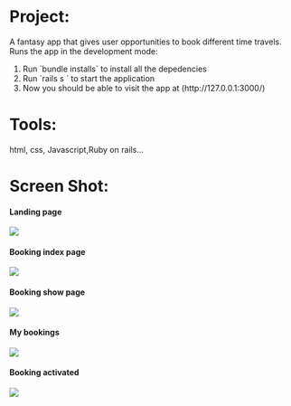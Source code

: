 
<h1>Project:</h1>
A fantasy app that gives user opportunities to book different time travels.
Runs the app in the development mode:
<ol>
 <li>Run `bundle installs` to install all the depedencies</li>
 <li>Run `rails s ` to start the application</li>
 <li>Now you should be able to visit the app at (http://127.0.0.1:3000/)</li>
</ol>
 <h1>Tools:</h1>
 html, css, Javascript,Ruby on rails...
 <h1>Screen Shot:</h1>
 <h4>Landing page</h4>
 <img src="https://user-images.githubusercontent.com/32793980/221598644-22c812af-2968-45a8-9b65-bcfe859a45c6.JPG">
 <h4>Booking index page</h4>
 <img src="https://user-images.githubusercontent.com/32793980/221598654-57e741b6-c483-4781-8685-881239b1fda3.JPG">
 <h4>Booking show page</h4>
 <img src="https://user-images.githubusercontent.com/32793980/221598664-c2120db1-bf42-4ee0-8e96-a12d396274b7.JPG">
 <h4>My bookings</h4>
 <img src="https://user-images.githubusercontent.com/32793980/221598667-67a40bfb-a736-404a-93c0-784c7a260c46.JPG">
 <h4>Booking activated</h4>
 <img src="https://user-images.githubusercontent.com/32793980/221600830-bf3cf841-791f-42ed-8c58-84c90986fac1.png">
 
 
